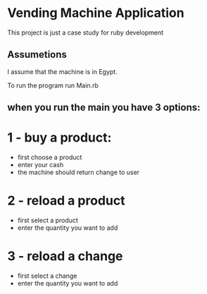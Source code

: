 Vending Machine Application
======================================
This project is just a case study for ruby development

## Assumetions

I assume that the machine is in Egypt.

To run the program run Main.rb

## when you run the main you have 3 options:

# 1 - buy a product:
 - first choose a product
 - enter your cash
 - the machine should return change to user

# 2 - reload a product
  - first select a product
  - enter the quantity you want to add

# 3 - reload a change
  - first select a change
  - enter the quantity you want to add
